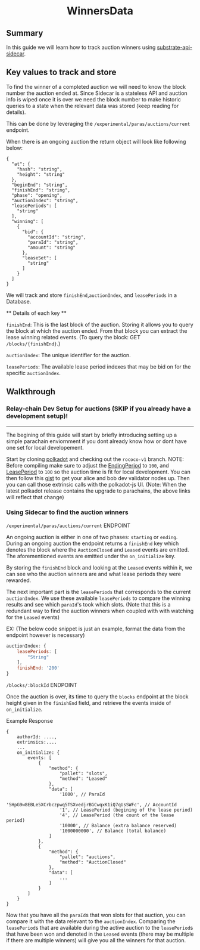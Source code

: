 <h1 style="text-align: center">WinnersData</h1>

## Summary

In this guide we will learn how to track auction winners using [substrate-api-sidecar](https://github.com/paritytech/substrate-api-sidecar).


## Key values to track and store

To find the winner of a completed auction we will need to know the block number the auction ended at. Since Sidecar is a stateless API and auction info is wiped once it is over we need the block number to make historic queries to a state when the relevant data was stored (keep reading for details).

This can be done by leveraging the `/experimental/paras/auctions/current` endpoint. 

When there is an ongoing auction the return object will look like following below:

```
{
  "at": {
    "hash": "string",
    "height": "string"
  },
  "beginEnd": "string",
  "finishEnd": "string",
  "phase": "opening",
  "auctionIndex": "string",
  "leasePeriods": [
    "string"
  ],
  "winning": [
    {
      "bid": {
        "accountId": "string",
        "paraId": "string",
        "amount": "string"
      },
      "leaseSet": [
        "string"
      ]
    }
  ]
}
```

We will track and store `finishEnd`,`auctionIndex`, and `leasePeriods` in a Database. 

** Details of each key **

`finishEnd`: This is the last block of the auction. Storing it allows you to query the block at which the auction ended. From that block you can extract the lease winning related events. (To query the block: GET `/blocks/{finishEnd}`.)

`auctionIndex`: The unique identifier for the auction. 

`leasePeriods`: The available lease period indexes that may be bid on for the specific `auctionIndex`. 


## Walkthrough

### Relay-chain Dev Setup for auctions (SKIP if you already have a development setup)!
-------------

The begining of this guide will start by briefly introducing setting up a simple parachain enviornment if you dont already know how or dont have one set for local developement. 

Start by cloning [polkadot](https://github.com/paritytech/polkadot) and checking out the `rococo-v1` branch. NOTE: Before compiling make sure to adjust the [EndingPeriod](https://github.com/paritytech/polkadot/blob/rococo-v1/runtime/rococo/src/lib.rs#L745) to `100`, and [LeasePeriod](https://github.com/paritytech/polkadot/blob/rococo-v1/runtime/rococo/src/lib.rs#L761) to `100` so the auction time is fit for local development. You can then follow this [gist](https://gist.github.com/emostov/a58f887fce6af8a9b4aa2421114836c5) to get your alice and bob dev validator nodes up. Then you can call those extrinsic calls with the polkadot-js UI. (Note: When the latest polkadot release contains the upgrade to parachains, the above links will reflect that change)

### Using Sidecar to find the auction winners

`/experimental/paras/auctions/current` ENDPOINT

An ongoing auction is either in one of two phases: `starting` or `ending`. During an ongoing auction the endpoint returns a `finishEnd` key which denotes the block where the `AuctionClosed` and `Leased` events are emitted. The aforementioned events are emitted under the `on_initialize` key. 

By storing the `finishEnd` block and looking at the `Leased` events within it, we can see who the auction winners are and what lease periods they were rewarded.

The next important part is the `leasePeriods` that corresponds to the current `auctionIndex`. We use these available `leasePeriods` to compare the winning results and see which `paraId`'s took which slots. (Note that this is a redundant way to find the auction winners when coupled with with watching for the `Leased` events)

EX: (The below code snippet is just an example, format the data from the endpoint however is necessary)
```javascript
auctionIndex: {
    leasePeriods: [
        "String"
    ],
    finishEnd: '200'
}
```

`/blocks/:blockId` ENDPOINT

Once the auction is over, its time to query the `blocks` endpoint at the block height given in the `finishEnd` field, and retrieve the events inside of `on_initialize`.

Example Response
```
{
    authorId: ....,
    extrinsics:....
    ...
    on_initialize: {
        events: [
            {
                "method": {
                    "pallet": "slots",
                    "method": "Leased"
                },
                "data": [
                    '1000', // ParaId
                    '5HpG9w8EBLe5XCrbczpwq5TSXvedjrBGCwqxK1iQ7qUsSWFc', // AccountId
                    '1', // LeasePeriod (begining of the lease period)
                    '4', // LeasePeriod (the count of the lease period)
                    '10000', // Balance (extra balance reserved)
                    '1000000000', // Balance (total balance) 
                ]
            },
            {
                "method": {
                    "pallet": "auctions",
                    "method": "AuctionClosed"
                },
                "data": [
                    ...
                ]
            }
        ]
    }
}
```

Now that you have all the `paraId`s that won slots for that auction, you can compare it with the data relevant to the `auctionIndex`. Comparing the `leasePeriod`s that are available during the active auction to the `leasePeriod`s that have been won and denoted in the `Leased` events (there may be multiple if there are multiple winners) will give you all the winners for that auction. 
